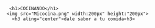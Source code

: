 <html>
<html lang="es">
  <head>
       <title><h1 aling="center">BIENVENIDOS</h1></title>
  <style>
   h1{
    color:black;
    border:2px solid green;
    background-color:blue;
    margin:5px;
    padding:5px;
    }
    .contenedor{
    text-aling:center;
    background-color:blue;
    height:500px;
    width:500px;
    float:right;
    }
    .uno{
    }
    .dos{
    }
    </style>
    </head>
  <body>
    <div class="cocina'">
                
                <h1>COCINANDO</h1>
               <img src="Micocina.png" width:200px" height:"200px">
                 <h3 aling="center">dale sabor a tu comida<h3>
  </body>
 </html>

